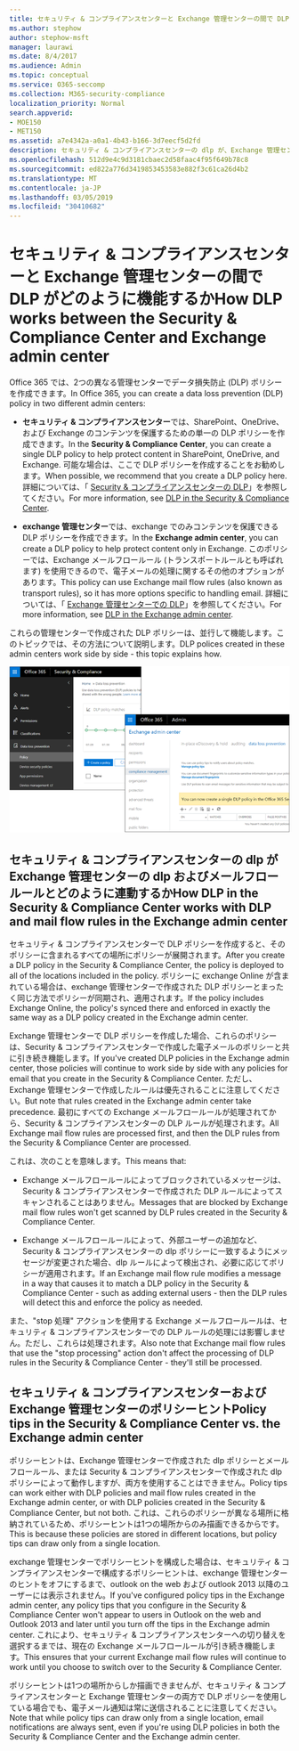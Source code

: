```yaml
---
title: セキュリティ & コンプライアンスセンターと Exchange 管理センターの間で DLP がどのように機能するか
ms.author: stephow
author: stephow-msft
manager: laurawi
ms.date: 8/4/2017
ms.audience: Admin
ms.topic: conceptual
ms.service: O365-seccomp
ms.collection: M365-security-compliance
localization_priority: Normal
search.appverid:
- MOE150
- MET150
ms.assetid: a7e4342a-a0a1-4b43-b166-3d7eecf5d2fd
description: セキュリティ & コンプライアンスセンターの dlp が、Exchange 管理センターの dlp およびメールフロールール (トランスポートルール) とどのように連動するかについて説明します。
ms.openlocfilehash: 512d9e4c9d3181cbaec2d58faac4f95f649b78c8
ms.sourcegitcommit: ed822a776d3419853453583e882f3c61ca26d4b2
ms.translationtype: MT
ms.contentlocale: ja-JP
ms.lasthandoff: 03/05/2019
ms.locfileid: "30410682"
---
```

# <a name="how-dlp-works-between-the-security--compliance-center-and-exchange-admin-center"></a><span data-ttu-id="70a5b-103">セキュリティ & コンプライアンスセンターと Exchange 管理センターの間で DLP がどのように機能するか</span><span class="sxs-lookup"><span data-stu-id="70a5b-103">How DLP works between the Security & Compliance Center and Exchange admin center</span></span>

<span data-ttu-id="70a5b-104">Office 365 では、2つの異なる管理センターでデータ損失防止 (DLP) ポリシーを作成できます。</span><span class="sxs-lookup"><span data-stu-id="70a5b-104">In Office 365, you can create a data loss prevention (DLP) policy in two different admin centers:</span></span>
  
- <span data-ttu-id="70a5b-105">**セキュリティ & コンプライアンスセンター**では、SharePoint、OneDrive、および Exchange のコンテンツを保護するための単一の DLP ポリシーを作成できます。</span><span class="sxs-lookup"><span data-stu-id="70a5b-105">In the **Security & Compliance Center**, you can create a single DLP policy to help protect content in SharePoint, OneDrive, and Exchange.</span></span> <span data-ttu-id="70a5b-106">可能な場合は、ここで DLP ポリシーを作成することをお勧めします。</span><span class="sxs-lookup"><span data-stu-id="70a5b-106">When possible, we recommend that you create a DLP policy here.</span></span> <span data-ttu-id="70a5b-107">詳細については、「 [Security & コンプライアンスセンターの DLP](data-loss-prevention-policies.md)」を参照してください。</span><span class="sxs-lookup"><span data-stu-id="70a5b-107">For more information, see [DLP in the Security & Compliance Center](data-loss-prevention-policies.md).</span></span>
    
- <span data-ttu-id="70a5b-108">**exchange 管理センター**では、exchange でのみコンテンツを保護できる DLP ポリシーを作成できます。</span><span class="sxs-lookup"><span data-stu-id="70a5b-108">In the **Exchange admin center**, you can create a DLP policy to help protect content only in Exchange.</span></span> <span data-ttu-id="70a5b-109">このポリシーでは、Exchange メールフロールール (トランスポートルールとも呼ばれます) を使用できるので、電子メールの処理に関するその他のオプションがあります。</span><span class="sxs-lookup"><span data-stu-id="70a5b-109">This policy can use Exchange mail flow rules (also known as transport rules), so it has more options specific to handling email.</span></span> <span data-ttu-id="70a5b-110">詳細については、「 [Exchange 管理センターでの DLP](https://go.microsoft.com/fwlink/?linkid=852311)」を参照してください。</span><span class="sxs-lookup"><span data-stu-id="70a5b-110">For more information, see [DLP in the Exchange admin center](https://go.microsoft.com/fwlink/?linkid=852311).</span></span>
    
<span data-ttu-id="70a5b-111">これらの管理センターで作成された DLP ポリシーは、並行して機能します。このトピックでは、その方法について説明します。</span><span class="sxs-lookup"><span data-stu-id="70a5b-111">DLP polices created in these admin centers work side by side - this topic explains how.</span></span>
  
![セキュリティ/コンプライアンスセンターと Exchange 管理センターの DLP ページ](media/d3eaa7e7-3b16-457b-bd9c-26707f7b584f.png)
  
## <a name="how-dlp-in-the-security--compliance-center-works-with-dlp-and-mail-flow-rules-in-the-exchange-admin-center"></a><span data-ttu-id="70a5b-113">セキュリティ & コンプライアンスセンターの dlp が Exchange 管理センターの dlp およびメールフロールールとどのように連動するか</span><span class="sxs-lookup"><span data-stu-id="70a5b-113">How DLP in the Security & Compliance Center works with DLP and mail flow rules in the Exchange admin center</span></span>

<span data-ttu-id="70a5b-114">セキュリティ & コンプライアンスセンターで DLP ポリシーを作成すると、そのポリシーに含まれるすべての場所にポリシーが展開されます。</span><span class="sxs-lookup"><span data-stu-id="70a5b-114">After you create a DLP policy in the Security & Compliance Center, the policy is deployed to all of the locations included in the policy.</span></span> <span data-ttu-id="70a5b-115">ポリシーに exchange Online が含まれている場合は、exchange 管理センターで作成された DLP ポリシーとまったく同じ方法でポリシーが同期され、適用されます。</span><span class="sxs-lookup"><span data-stu-id="70a5b-115">If the policy includes Exchange Online, the policy's synced there and enforced in exactly the same way as a DLP policy created in the Exchange admin center.</span></span> 
  
<span data-ttu-id="70a5b-116">Exchange 管理センターで DLP ポリシーを作成した場合、これらのポリシーは、Security & コンプライアンスセンターで作成した電子メールのポリシーと共に引き続き機能します。</span><span class="sxs-lookup"><span data-stu-id="70a5b-116">If you've created DLP policies in the Exchange admin center, those policies will continue to work side by side with any policies for email that you create in the Security & Compliance Center.</span></span> <span data-ttu-id="70a5b-117">ただし、Exchange 管理センターで作成したルールは優先されることに注意してください。</span><span class="sxs-lookup"><span data-stu-id="70a5b-117">But note that rules created in the Exchange admin center take precedence.</span></span> <span data-ttu-id="70a5b-118">最初にすべての Exchange メールフロールールが処理されてから、Security & コンプライアンスセンターの DLP ルールが処理されます。</span><span class="sxs-lookup"><span data-stu-id="70a5b-118">All Exchange mail flow rules are processed first, and then the DLP rules from the Security & Compliance Center are processed.</span></span>
  
<span data-ttu-id="70a5b-119">これは、次のことを意味します。</span><span class="sxs-lookup"><span data-stu-id="70a5b-119">This means that:</span></span>
  
- <span data-ttu-id="70a5b-120">Exchange メールフロールールによってブロックされているメッセージは、Security & コンプライアンスセンターで作成された DLP ルールによってスキャンされることはありません。</span><span class="sxs-lookup"><span data-stu-id="70a5b-120">Messages that are blocked by Exchange mail flow rules won't get scanned by DLP rules created in the Security & Compliance Center.</span></span>
    
- <span data-ttu-id="70a5b-121">Exchange メールフロールールによって、外部ユーザーの追加など、Security & コンプライアンスセンターの dlp ポリシーに一致するようにメッセージが変更された場合、dlp ルールによって検出され、必要に応じてポリシーが適用されます。</span><span class="sxs-lookup"><span data-stu-id="70a5b-121">If an Exchange mail flow rule modifies a message in a way that causes it to match a DLP policy in the Security & Compliance Center - such as adding external users - then the DLP rules will detect this and enforce the policy as needed.</span></span>
    
<span data-ttu-id="70a5b-122">また、"stop 処理" アクションを使用する Exchange メールフロールールは、セキュリティ & コンプライアンスセンターでの DLP ルールの処理には影響しません。ただし、これらは処理されます。</span><span class="sxs-lookup"><span data-stu-id="70a5b-122">Also note that Exchange mail flow rules that use the "stop processing" action don't affect the processing of DLP rules in the Security & Compliance Center - they'll still be processed.</span></span>
  
## <a name="policy-tips-in-the-security--compliance-center-vs-the-exchange-admin-center"></a><span data-ttu-id="70a5b-123">セキュリティ & コンプライアンスセンターおよび Exchange 管理センターのポリシーヒント</span><span class="sxs-lookup"><span data-stu-id="70a5b-123">Policy tips in the Security & Compliance Center vs. the Exchange admin center</span></span>

<span data-ttu-id="70a5b-124">ポリシーヒントは、Exchange 管理センターで作成された dlp ポリシーとメールフロールール、または Security & コンプライアンスセンターで作成された dlp ポリシーによって動作しますが、両方を使用することはできません。</span><span class="sxs-lookup"><span data-stu-id="70a5b-124">Policy tips can work either with DLP policies and mail flow rules created in the Exchange admin center, or with DLP policies created in the Security & Compliance Center, but not both.</span></span> <span data-ttu-id="70a5b-125">これは、これらのポリシーが異なる場所に格納されているため、ポリシーヒントは1つの場所からのみ描画できるからです。</span><span class="sxs-lookup"><span data-stu-id="70a5b-125">This is because these policies are stored in different locations, but policy tips can draw only from a single location.</span></span>
  
<span data-ttu-id="70a5b-126">exchange 管理センターでポリシーヒントを構成した場合は、セキュリティ & コンプライアンスセンターで構成するポリシーヒントは、exchange 管理センターのヒントをオフにするまで、outlook on the web および outlook 2013 以降のユーザーには表示されません。</span><span class="sxs-lookup"><span data-stu-id="70a5b-126">If you've configured policy tips in the Exchange admin center, any policy tips that you configure in the Security & Compliance Center won't appear to users in Outlook on the web and Outlook 2013 and later until you turn off the tips in the Exchange admin center.</span></span> <span data-ttu-id="70a5b-127">これにより、セキュリティ & コンプライアンスセンターへの切り替えを選択するまでは、現在の Exchange メールフロールールが引き続き機能します。</span><span class="sxs-lookup"><span data-stu-id="70a5b-127">This ensures that your current Exchange mail flow rules will continue to work until you choose to switch over to the Security & Compliance Center.</span></span>
  
<span data-ttu-id="70a5b-128">ポリシーヒントは1つの場所からしか描画できませんが、セキュリティ & コンプライアンスセンターと Exchange 管理センターの両方で DLP ポリシーを使用している場合でも、電子メール通知は常に送信されることに注意してください。</span><span class="sxs-lookup"><span data-stu-id="70a5b-128">Note that while policy tips can draw only from a single location, email notifications are always sent, even if you're using DLP policies in both the Security & Compliance Center and the Exchange admin center.</span></span>
  


